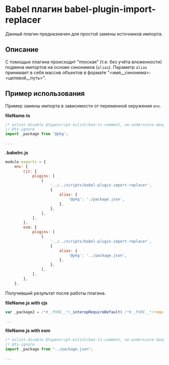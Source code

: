 # Babel плагин babel-plugin-import-replacer

Данный плагин предназначен для простой замены источников импорта.

## Описание

С помощью плагина происходит "плоская" (т.е. без учёта вложенности) подмена импортов на основе синонимов (`alias`). Параметр `alias` принимает в себя массив объектов в формате "<имя__синонима>:<целевой__путь>".

## Пример использования

Пример замены импорта в зависимости от переменной окружения `env`.

**fileName.ts**

```ts
/* eslint-disable @typescript-eslint/ban-ts-comment, no-underscore-dangle */
// @ts-ignore
import _package from '@pkg';

...
```

**.babelrc.js**

```js
module.exports = {
    env: {
        cjs: {
            plugins: [
                [
                    '../../scripts/babel-plugin-import-replacer',
                    {
                        alias: {
                            '@pkg': './package.json',
                        },
                    },
                ],
            ],
        },
        esm: {
            plugins: [
                [
                    '../../scripts/babel-plugin-import-replacer',
                    {
                        alias: {
                            '@pkg': '../package.json',
                        },
                    },
                ],
            ],
        },
    },
```

Получивший результат после работы плагина.

**fileName.js with cjs**

```js
var _package2 = /*#__PURE__*/_interopRequireDefault( /*#__PURE__*/require("./package.json"));

...
```

**fileName.js with esm**

```js
/* eslint-disable @typescript-eslint/ban-ts-comment, no-underscore-dangle */
// @ts-ignore
import _package from "../package.json";

...
```